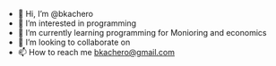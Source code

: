 - 👋 Hi, I’m @bkachero
- 👀 I’m interested in programming
- 🌱 I’m currently learning programming for Monioring and economics 
- 💞️ I’m looking to collaborate on 
- 📫 How to reach me bkachero@gmail.com

<!---
bkachero/bkachero is a ✨ special ✨ repository because its `README.md` (this file) appears on your GitHub profile.
You can click the Preview link to take a look at your changes.
--->
